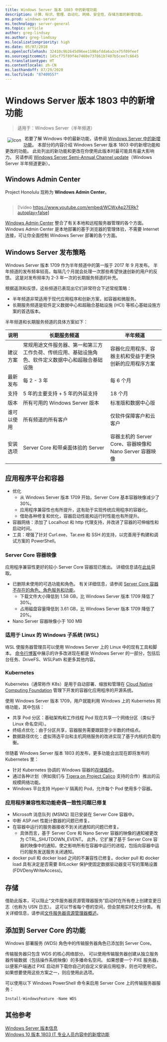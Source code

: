 ```yaml
---
title: Windows Server 版本 1803 中的新增功能
description: 计算、标识、管理、自动化、网络、安全性、存储方面的新增功能。
ms.prod: windows-server
ms.technology: server-general
ms.topic: article
author: greg-lindsay
ms.author: greg-lindsay
ms.localizationpriority: high
ms.date: 05/07/2018
ms.openlocfilehash: 32410c9b2645d96ee1190afdda6a2ce75f09feef
ms.sourcegitcommit: 145cf75f89f4e7460e737861b7407b5cee7c6645
ms.translationtype: HT
ms.contentlocale: zh-CN
ms.lasthandoff: 07/29/2020
ms.locfileid: "87409557"
---
```

# <a name="whats-new-in-windows-server-version-1803"></a>Windows Server 版本 1803 中的新增功能

> 适用于：Windows Server（半年频道）

<img src=../media/landing-icons/new.png style='float:left; padding:.5em;' alt=Icon showing a newspaper>&nbsp;若要了解 Windows 中的最新功能，请参阅 [Windows Server 中的新增功能](whats-new-in-windows-server.md)。 本部分的内容介绍 Windows Server 版本 1803 中的新增功能和更改的功能。 此处列出的新功能和更改在你使用此版本时最可能具有最大影响力。 另请参阅 [Windows Server Semi-Annual Channel update](https://cloudblogs.microsoft.com/windowsserver/2018/03/29/windows-server-semi-annual-channel-update/)（Windows Server 半年频道更新）。

## <a name="windows-admin-center"></a>Windows Admin Center

Project Honolulu 现称为 **Windows Admin Center**。
<br>&nbsp;
> [!video https://www.youtube.com/embed/WCWxAp27ERk?autoplay=false]

[Windows Admin Center](../manage/windows-admin-center/overview.md) 整合了有关本地和远程服务器管理的各个方面。 Windows Admin Center 是本地部署的基于浏览器的管理体验，不需要 Internet 连接，可让你全面控制 Windows Server 部署的各个方面。

## <a name="windows-server-release-strategy"></a>Windows Server 发布策略

Windows Server 版本 1709 作为半年频道中的第一版于 2017 年 9 月发布。 半年频道的发布频率较高，每隔几个月就会处理一次那些希望快速创新的用户的反馈。 这是对发布频率为 2-3 年一次的长期服务频道的补充。

根据遥测和反馈，这些频道已表现出它们非常符合下述常规策略：
- 半年频道非常适用于现代应用程序和创新方案，如容器和微服务。
- 长期服务频道是软件定义数据中心和超融合基础设施 (HCI) 等核心基础设施方案的首选版本。

半年频道和长期服务频道的具体方案如下：

| 说明 | 长期服务频道 | 半年频道 |
|--|--|--|
| 建议方案 | 常规用途文件服务器、第一和第三方工作负荷、传统应用、基础设施角色、软件定义数据中心和超融合基础设施 | 容器化应用程序、容器主机和受益于更快创新的应用程序方案 |
| 最新发布 | 每 2 - 3 年 | 每 6 个月 |
| 支持 | 5 年的主要支持 + 5 年的外延支持 | 18 个月 |
| 版本 | 所有可用的 Windows Server 版本 | 标准版和数据中心版 |
| 谁可以使用 | 所有频道的所有客户 | 仅软件保障客户和云客户 |
| 安装选项 | Server Core 和带桌面体验的 Server | 容器主机的 Server Core、容器映像和 Nano Server 容器映像 |

## <a name="application-platform-and-containers"></a>应用程序平台和容器

- 优化
    - 从 Windows Server 版本 1709 开始，Server Core 基本容器映像减少了 30%。
    - 应用程序兼容性也有所提升，这有助于实现传统应用程序的容器化。
    - 借助各种修复和优化，容器启动性能和运行时性能也有所提升。
- 容器网络：添加了 Localhost 和 http 代理支持，并改进了容器的可伸缩性和启动时间。
- 工具：增强了针对 Curl.exe、Tar.exe 和 SSH 的支持，以完善用于构建和调试方案的 PowerShell。

### <a name="server-core-container-image"></a>Server Core 容器映像

应用程序兼容性更好的较小 Server Core 容器现已推出。 详细信息请在[此处](https://techcommunity.microsoft.com/t5/virtualization/bg-p/Virtualization)获取。

- 已删除未使用的可选功能和角色。 有关详细信息，请参阅 [Server Core 容器不存在的角色、角色服务和功能](../administration/server-core/server-core-container-removed-roles.md)。
    - 下载文件大小降低到 1.58 GB，比 Windows Server 版本 1709 降低了 30%。
    - 占用磁盘容量降低到 3.61 GB，比 Windows Server 版本 1709 降低了 20%。
- Nano Server 容器映像小于 100 MB

### <a name="windows-subsystem-for-linux-wsl"></a>适用于 Linux 的 Windows 子系统 (WSL)

WSL 使服务器管理员可以使用 Windows Server 上的 Linux 中的现有工具和脚本。 [命令行博客](https://devblogs.microsoft.com/commandline/tag/wsl/)中展示的许多改进现在都是 Windows Server 的一部分，包括后台任务、DriveFS、WSLPath 和更多其他内容。

### <a name="kubernetes"></a>Kubernetes

Kubernetes（通常称作 K8s）是用于自动部署、缩放和管理在 [Cloud Native Computing Foundation](https://www.cncf.io) 管理下开发的容器化应用程序的开源系统。

使用 Windows Server 版本 1709，用户就能利用 Windows 上的 Kubernetes 网络功能，其中包括：
- 共享 Pod 分区：基础架构和工作线程 Pod 现在共享一个网络分区（类似于 Linux 命名空间）。
- 终结点优化：由于分区共享，容器服务需要跟踪至少半数的终结点。
- 数据路径优化：虚拟筛选平台和主机网络服务的改进实现了基于内核的负载均衡。

伴随着 Windows Server 版本 1803 的发布，更多功能会出现在即将发布的 Kubernetes 里：
- 针对 Kubernetes 协调的 Windows 容器的[存储插件](https://github.com/Microsoft/K8s-Storage-Plugins)。
- 通过各种计划（例如我们与 [Tigera on Project Calico](https://cloudblogs.microsoft.com/windowsserver/2017/12/07/securing-modernized-apps-and-simplified-networking-on-windows-with-calico/) 支持的合作）推出的云规模网络功能。
- Windows 平台支持 Hyper-V 隔离的 Pod，允许每个 Pod 使用多个容器。

### <a name="application-compatibility-and-feature-parity-issues-fixed"></a>应用程序兼容性和功能奇偶一致性问题已修复

- Microsoft 消息队列 (MSMQ) 现已安装在 Server Core 容器中。
- 中断 ASP.net 性能计数器的问题已修复。
- 在容器中运行的服务器接收不到关闭通知的问题已修复。
    - 具体而言，基于 Server Core 和 Nano Server 容器的映像的通知被更改为 CTRL_SHUTDOWN_EVENT。 此外，它扩展了基于 Server Core 容器的映像中的通知，使之影响所有在容器中运行的进程，包括向容器中运行的服务发送服务关闭通知。
- docker pull 和 docker load 之间的不兼容性已修复。docker pull 和 docker load 具有决定是否需要 BitLocker 保护使固定数据驱动器变可写的策略设置 (FDVDenyWriteAccess)。

## <a name="storage"></a>存储

借助此版本，可以阻止“文件服务器资源管理器服务”启动时在所有卷上创建变更日志（也称为 USN 日志）。 这可以节省每个卷的空间，但会禁用实时文件分类。 有关详细信息，请参阅[文件服务器资源管理器概述](../storage/fsrm/fsrm-overview.md)。

## <a name="features-added-to-server-core"></a>添加到 Server Core 的功能

Windows 部署服务 (WDS) 角色中的传输服务器角色已添加到 Server Core。

传输服务器只包含 WDS 的核心网络部分。 可以使用传输服务器创建从独立服务器传输数据（包括操作系统映像）的多播命名空间。 如果想要一个 PXE 服务器，以便客户端通过 PXE 启动并下载你自己的自定义安装应用程序，则也可使用它。 如果想要使用这些方案之一，则应使用此选项。

可以使用以下 Windows PowerShell 命令来启用 Server Core 上的传输服务器服务：

```
Install-WindowsFeature -Name WDS
```

## <a name="additional-references"></a>其他参考

[Windows Server 版本信息](./windows-server-release-info.md)<br>
[Windows 10 版本 1803 IT 专业人员内容中的新增功能](/windows/whats-new/whats-new-windows-10-version-1803)
